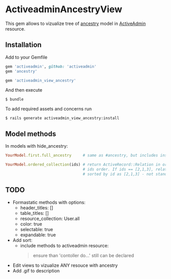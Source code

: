 # ActiveadminAncestryView
This gem allows to vizualize tree of [ancestry](https://github.com/stefankroes/ancestry) model in [ActiveAdmin](https://github.com/activeadmin/activeadmin) resource.

## Installation

Add to your Gemfile

```ruby
gem 'activeadmin', github: 'activeadmin'
gem 'ancestry'

gem 'activeadmin_view_ancestry'
```

And then execute

```
$ bundle
```

To add required assets and concerns run
```
$ rails generate activeadmin_view_ancestry:install
```

## Model methods

In models with hide_ancestry:
```ruby
YourModel.first.full_ancestry     # same as #ancestry, but includes instance #id

YourModel.ordered_collection(ids) # return ActiveRecord::Relation in order equal to
                                  # ids order. If ids == [2,1,3], relation will be
                                  # sorted by id as [2,1,3] - not standart [1,2,3] way.

```

## TODO
+ Formastatic methods with options:
  - header_titles: []
  - table_titles: []
  - resource_collection: User.all
  - color: true
  - selectable: true
  - expandable: true
+ Add sort:
  - include methods to activeadmin resource:
    > ensure than 'contoller do...' still can be declared
+ Edit views to vizualize ANY resouce with ancestry
+ Add .gif to description 